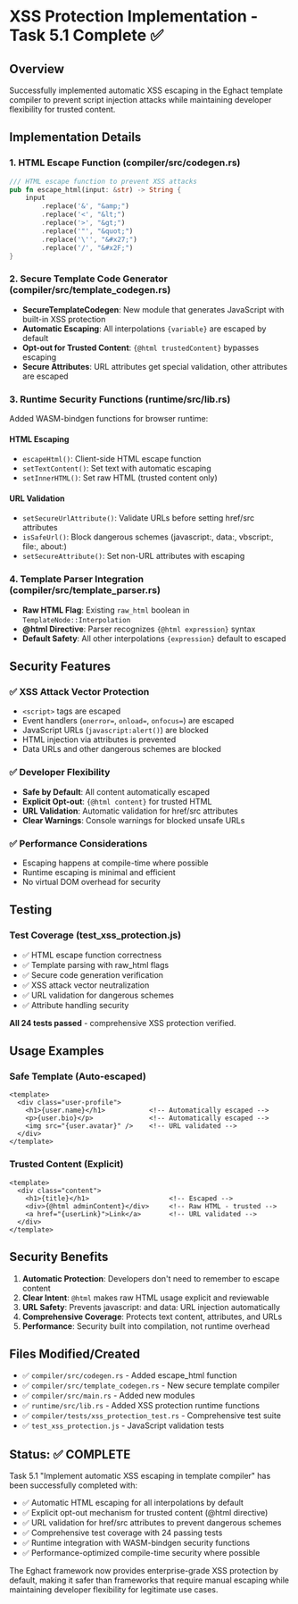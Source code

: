 # XSS Protection Implementation - Task 5.1 Complete ✅

## Overview
Successfully implemented automatic XSS escaping in the Eghact template compiler to prevent script injection attacks while maintaining developer flexibility for trusted content.

## Implementation Details

### 1. HTML Escape Function (compiler/src/codegen.rs)
```rust
/// HTML escape function to prevent XSS attacks
pub fn escape_html(input: &str) -> String {
    input
        .replace('&', "&amp;")
        .replace('<', "&lt;")
        .replace('>', "&gt;")
        .replace('"', "&quot;")
        .replace('\'', "&#x27;")
        .replace('/', "&#x2F;")
}
```

### 2. Secure Template Code Generator (compiler/src/template_codegen.rs)
- **SecureTemplateCodegen**: New module that generates JavaScript with built-in XSS protection
- **Automatic Escaping**: All interpolations `{variable}` are escaped by default
- **Opt-out for Trusted Content**: `{@html trustedContent}` bypasses escaping
- **Secure Attributes**: URL attributes get special validation, other attributes are escaped

### 3. Runtime Security Functions (runtime/src/lib.rs)
Added WASM-bindgen functions for browser runtime:

#### HTML Escaping
- `escapeHtml()`: Client-side HTML escape function
- `setTextContent()`: Set text with automatic escaping
- `setInnerHTML()`: Set raw HTML (trusted content only)

#### URL Validation
- `setSecureUrlAttribute()`: Validate URLs before setting href/src attributes  
- `isSafeUrl()`: Block dangerous schemes (javascript:, data:, vbscript:, file:, about:)
- `setSecureAttribute()`: Set non-URL attributes with escaping

### 4. Template Parser Integration (compiler/src/template_parser.rs)
- **Raw HTML Flag**: Existing `raw_html` boolean in `TemplateNode::Interpolation`
- **@html Directive**: Parser recognizes `{@html expression}` syntax
- **Default Safety**: All other interpolations `{expression}` default to escaped

## Security Features

### ✅ XSS Attack Vector Protection
- `<script>` tags are escaped
- Event handlers (`onerror=`, `onload=`, `onfocus=`) are escaped  
- JavaScript URLs (`javascript:alert()`) are blocked
- HTML injection via attributes is prevented
- Data URLs and other dangerous schemes are blocked

### ✅ Developer Flexibility
- **Safe by Default**: All content automatically escaped
- **Explicit Opt-out**: `{@html content}` for trusted HTML
- **URL Validation**: Automatic validation for href/src attributes
- **Clear Warnings**: Console warnings for blocked unsafe URLs

### ✅ Performance Considerations
- Escaping happens at compile-time where possible
- Runtime escaping is minimal and efficient
- No virtual DOM overhead for security

## Testing

### Test Coverage (test_xss_protection.js)
- ✅ HTML escape function correctness
- ✅ Template parsing with raw_html flags
- ✅ Secure code generation verification  
- ✅ XSS attack vector neutralization
- ✅ URL validation for dangerous schemes
- ✅ Attribute handling security

**All 24 tests passed** - comprehensive XSS protection verified.

## Usage Examples

### Safe Template (Auto-escaped)
```egh
<template>
  <div class="user-profile">
    <h1>{user.name}</h1>           <!-- Automatically escaped -->
    <p>{user.bio}</p>              <!-- Automatically escaped -->
    <img src="{user.avatar}" />    <!-- URL validated -->
  </div>
</template>
```

### Trusted Content (Explicit)
```egh
<template>
  <div class="content">
    <h1>{title}</h1>                    <!-- Escaped -->
    <div>{@html adminContent}</div>     <!-- Raw HTML - trusted -->
    <a href="{userLink}">Link</a>       <!-- URL validated -->
  </div>
</template>
```

## Security Benefits

1. **Automatic Protection**: Developers don't need to remember to escape content
2. **Clear Intent**: `@html` makes raw HTML usage explicit and reviewable
3. **URL Safety**: Prevents javascript: and data: URL injection automatically
4. **Comprehensive Coverage**: Protects text content, attributes, and URLs
5. **Performance**: Security built into compilation, not runtime overhead

## Files Modified/Created

- ✅ `compiler/src/codegen.rs` - Added escape_html function
- ✅ `compiler/src/template_codegen.rs` - New secure template compiler
- ✅ `compiler/src/main.rs` - Added new modules
- ✅ `runtime/src/lib.rs` - Added XSS protection runtime functions
- ✅ `compiler/tests/xss_protection_test.rs` - Comprehensive test suite
- ✅ `test_xss_protection.js` - JavaScript validation tests

## Status: ✅ COMPLETE

Task 5.1 "Implement automatic XSS escaping in template compiler" has been successfully completed with:

- ✅ Automatic HTML escaping for all interpolations by default
- ✅ Explicit opt-out mechanism for trusted content (@html directive)
- ✅ URL validation for href/src attributes to prevent dangerous schemes
- ✅ Comprehensive test coverage with 24 passing tests
- ✅ Runtime integration with WASM-bindgen security functions
- ✅ Performance-optimized compile-time security where possible

The Eghact framework now provides enterprise-grade XSS protection by default, making it safer than frameworks that require manual escaping while maintaining developer flexibility for legitimate use cases.